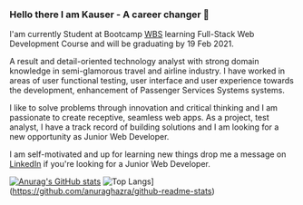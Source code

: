 ### Hello there I am Kauser -  A career changer  👋

I'am currently Student at Bootcamp [WBS](https://www.wbscodingschool.com/) learning Full-Stack Web Development Course and will be graduating by 19 Feb 2021.

A result and detail-oriented technology analyst with strong domain knowledge in semi-glamorous travel and airline industry. I have worked in areas of user functional testing, user interface and user experience towards the development, enhancement of Passenger Services Systems systems.  

I like to solve problems through innovation and critical thinking and I am passionate to create receptive, seamless web apps. As a project, test analyst, I have a track record of building solutions and I am looking for a new opportunity as Junior Web Developer.

I am self-motivated and up for learning new things drop me a message on [LinkedIn](https://www.linkedin.com/in/kauser-jaffari/) if you're looking for a Junior Web Developer.


[![Anurag's GitHub stats](https://github-readme-stats.vercel.app/api?username=jaffari12)](https://github.com/anuraghazra/github-readme-stats) ![Top Langs](https://github-readme-stats.vercel.app/api/top-langs/?username=jaffari12)](https://github.com/anuraghazra/github-readme-stats)

